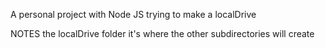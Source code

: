 A personal project with Node JS trying to make a localDrive

NOTES
the localDrive folder it's where the other subdirectories will create